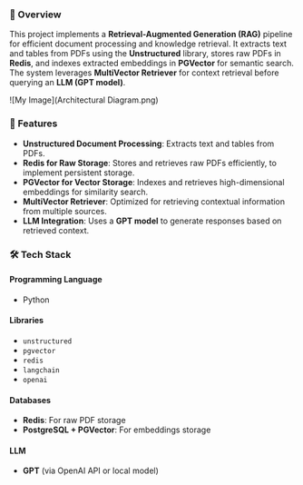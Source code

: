 ### 📌 Overview

This project implements a **Retrieval-Augmented Generation (RAG)** pipeline for efficient document processing and knowledge retrieval. It extracts text and tables from PDFs using the **Unstructured** library, stores raw PDFs in **Redis**, and indexes extracted embeddings in **PGVector** for semantic search. The system leverages **MultiVector Retriever** for context retrieval before querying an **LLM (GPT model)**.

![My Image](Architectural Diagram.png)


### 🚀 Features

- **Unstructured Document Processing**: Extracts text and tables from PDFs.  
- **Redis for Raw Storage**: Stores and retrieves raw PDFs efficiently, to implement persistent storage.  
- **PGVector for Vector Storage**: Indexes and retrieves high-dimensional embeddings for similarity search.  
- **MultiVector Retriever**: Optimized for retrieving contextual information from multiple sources.  
- **LLM Integration**: Uses a **GPT model** to generate responses based on retrieved context.  

### 🛠️ Tech Stack

#### Programming Language
- Python  

#### Libraries
- `unstructured`
- `pgvector`
- `redis`
- `langchain`
- `openai`

#### Databases
- **Redis**: For raw PDF storage  
- **PostgreSQL + PGVector**: For embeddings storage  

#### LLM
- **GPT** (via OpenAI API or local model)
